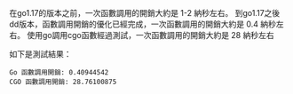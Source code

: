 在go1.17的版本之前，一次函數調用的開銷大約是 1-2 納秒左右。
到go1.17之後dd版本，函數調用開銷的優化已經完成，一次函數調用的開銷大約是 0.4 納秒左右。
使用go調用cgo函數經過測試，一次函數調用的開銷大約是 28 納秒左右

如下是測試結果：
```shell
Go 函數調用開銷: 0.40944542
CGO 函數調用開銷: 28.76100875
```